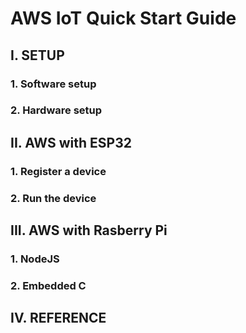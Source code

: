 # AWS IoT Quick Start Guide
## I. SETUP
### 1. Software setup
### 2. Hardware setup
## II. AWS with ESP32
### 1. Register a device
### 2. Run the device
## III. AWS with Rasberry Pi
### 1. NodeJS
### 2. Embedded C
## IV. REFERENCE